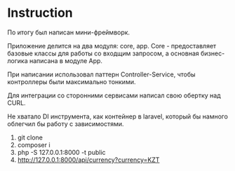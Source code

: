 <h1>Instruction</h1>
<p>По итогу был написан мини-фреймворк.</p>
<p>Приложение делится на два модуля: core, app. Core - предоставляет базовые классы для работы со входщим запросом, а основная бизнес-логика написана в модуле App.</p>
<p>При написании использовал паттерн Controller-Service, чтобы контроллеры были максимально тонкими.</p>
<p>Для интеграции со сторонними сервисами написал свою обертку над CURL.</p>
<p>Не хватало DI инструмента, как контейнер в laravel, который бы намного облегчил бы работу с зависимостями.</p>


<ol>
    <li> git clone </li>
    <li> composer i </li>
    <li> php -S 127.0.0.1:8000 -t public </li>
    <li> <a href="">http://127.0.0.1:8000/api/currency?currency=KZT</a> </li>
</ol>